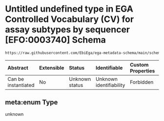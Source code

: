 # Untitled undefined type in EGA Controlled Vocabulary (CV) for assay subtypes by sequencer \[EFO:0003740] Schema

```txt
https://raw.githubusercontent.com/EbiEga/ega-metadata-schema/main/schemas/controlled_vocabulary_schemas/EGA.cv.assay_subtype_by_sequencer.json#/meta:enum
```



| Abstract            | Extensible | Status         | Identifiable            | Custom Properties | Additional Properties | Access Restrictions | Defined In                                                                                                                                                  |
| :------------------ | :--------- | :------------- | :---------------------- | :---------------- | :-------------------- | :------------------ | :---------------------------------------------------------------------------------------------------------------------------------------------------------- |
| Can be instantiated | No         | Unknown status | Unknown identifiability | Forbidden         | Allowed               | none                | [EGA.cv.assay\_subtype\_by\_sequencer.json\*](../../../schemas/controlled_vocabulary_schemas/EGA.cv.assay_subtype_by_sequencer.json "open original schema") |

## meta:enum Type

unknown
